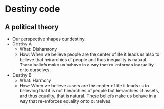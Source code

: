 # Destiny code 
## A political theory

- Our perspective shapes our destiny. 
- Destiny A 
  - What: Disharmony
  - How: When we believe people are the center of life it leads us also to believe that heirarchies of people and thus inequality is natural. These beliefs make us behave in a way that re-enforces inequality onto ourselves. 
- Destiny B 
  - What: Harmony
  - How: When we believe assets are the center of life it leads us to believing that it is not hierarchies of people but hierarchies of assets, and thus equality, that is natural. These beliefs make us behave in a way that re-enforces equality onto ourselves. 
